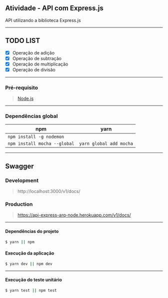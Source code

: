 ## Atividade - API com Express.js

API utilizando a biblioteca Express.js

----

## TODO LIST

- [x] Operação de adição
- [x] Operação de subtração
- [x] Operação de multiplicação
- [x] Operação de divisão
----

### Pré-requisito
>[Node.js](https://nodejs.org/en/download/package-manager/)

----

### Dependências global

npm | yarn
--- | ---
```npm install -g nodemon``` | 
```npm install mocha --global``` | ```yarn global add mocha```

----
## Swagger

### Development
>http://localhost:3000/v1/docs/

### Production
>https://api-express-arq-node.herokuapp.com/v1/docs/

----

#### Dependências do projeto
```sh
$ yarn || npm

```

#### Execução da aplicação
```sh
$ yarn dev || npm dev

```

----

#### Execução do teste unitário
```sh
$ yarn test || npm test

```